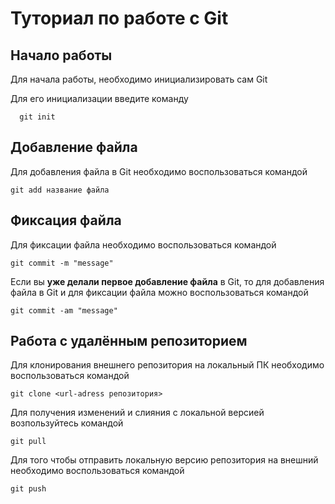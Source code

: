 # Туториал по работе с Git

## Начало работы

Для начала работы, необходимо инициализировать сам Git

Для его инициализации введите команду 

```
  git init
```

## Добавление файла

Для добавления файла в Git необходимо воспользоваться командой 

```
git add название файла
```
## Фиксация файла

Для фиксации файла необходимо воспользоваться командой

```
git commit -m "message"
```

Если вы **уже делали первое добавление файла** в Git, то для добавления файла в Git и для фиксации файла можно воспользоваться командой

```
git commit -am "message"
```

## Работа с удалённым репозиторием

Для клонирования внешнего репозитория на локальный ПК необходимо воспользоваться командой

```
git clone <url-adress репозитория>
```
Для получения изменений и слияния с локальной версией возпользуйтесь командой

```
git pull
```
Для того чтобы отправить локальную версию репозитория на внешний необходимо воспользоваться командой

```
git push
```